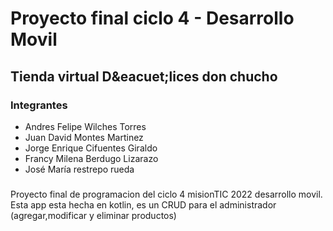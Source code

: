 <h1>Proyecto final ciclo 4 - Desarrollo Movil</h1>
<h2>Tienda virtual D&eacuet;lices don chucho</h2>
<h3>Integrantes</h3>
<ul>
  <li>Andres Felipe Wilches Torres</li>
  <li>Juan David Montes Martinez</li>
  <li>Jorge Enrique Cifuentes Giraldo</li>
  <li>Francy Milena Berdugo Lizarazo</li>
  <li>José María restrepo rueda</li>
</ul>
<h3></h3>
<p>Proyecto final de programacion del ciclo 4 misionTIC 2022 desarrollo movil. Esta app esta hecha en kotlin, es un CRUD para el administrador (agregar,modificar y eliminar productos)</p>
